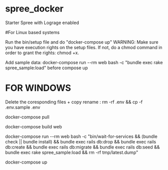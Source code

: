 # spree_docker
Starter Spree with Lograge enabled

#For Linux based systems

Run the bin/setup file and do "docker-compose up"
WARNING: Make sure you have execution rights on the setup files. If not, do a chmod command in order to grant the rights: chmod +x.

Add sample data: docker-compose run --rm web bash -c "bundle exec rake spree_sample:load" before compose up

# FOR WINDOWS

Delete the coresponding files + copy rename : rm -rf .env && cp -f .env.sample .env

docker-compose pull

docker-compose build web

docker-compose run --rm web bash -c "bin/wait-for-services && (bundle check || bundle install) && bundle exec rails db:drop && bundle exec rails db:create && bundle exec rails db:migrate && bundle exec rails db:seed && bundle exec rake spree_sample:load && rm -rf tmp/latest.dump"

docker-compose up
